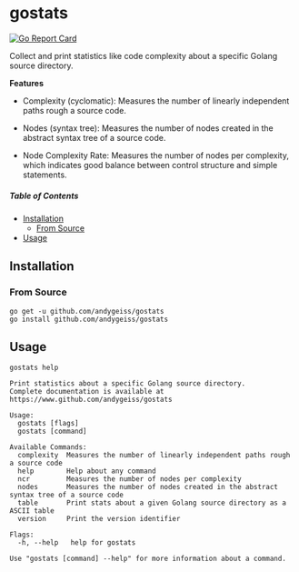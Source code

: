 # gostats

[![Go Report Card](https://goreportcard.com/badge/github.com/andygeiss/gostats)](https://goreportcard.com/report/github.com/andygeiss/gostats)

Collect and print statistics like code complexity about a specific Golang source directory.

**Features**

* Complexity (cyclomatic): Measures the number of linearly independent paths rough a source code.

* Nodes (syntax tree): Measures the number of nodes created in the abstract syntax tree of a source code.

* Node Complexity Rate: Measures the number of nodes per complexity, which indicates good balance between control structure and simple statements.

##### Table of Contents

- [Installation](README.md#installation)
    * [From Source](README.md#from-source)
- [Usage](README.md#usage)

## Installation

### From Source

    go get -u github.com/andygeiss/gostats
    go install github.com/andygeiss/gostats

## Usage

    gostats help
    
```
Print statistics about a specific Golang source directory.
Complete documentation is available at https://www.github.com/andygeiss/gostats

Usage:
  gostats [flags]
  gostats [command]

Available Commands:
  complexity  Measures the number of linearly independent paths rough a source code
  help        Help about any command
  ncr         Measures the number of nodes per complexity
  nodes       Measures the number of nodes created in the abstract syntax tree of a source code
  table       Print stats about a given Golang source directory as a ASCII table
  version     Print the version identifier

Flags:
  -h, --help   help for gostats

Use "gostats [command] --help" for more information about a command.

```
